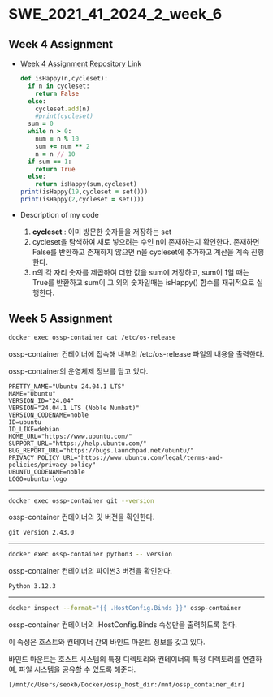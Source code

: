 # SWE_2021_41_2024_2_week_6

## Week 4 Assignment
* [Week 4 Assignment Repository Link](https://github.com/2SeokWon/SWE_2021_41_2024_2_week_4 "Repository Week 4")
  
  ```ruby
  def isHappy(n,cycleset):
    if n in cycleset:
      return False
    else:
      cycleset.add(n)
      #print(cycleset)
    sum = 0
    while n > 0:
      num = n % 10
      sum += num ** 2
      n = n // 10
    if sum == 1:
      return True
    else:
      return isHappy(sum,cycleset)
  print(isHappy(19,cycleset = set()))
  print(isHappy(2,cycleset = set()))
  ```
* Description of my code
  1. **cycleset** : 이미 방문한 숫자들을 저장하는 set
  2. cycleset을 탐색하여 새로 넣으려는 수인 n이 존재하는지 확인한다. 존재하면 False를 반환하고 존재하지 않으면 n을 cycleset에 추가하고 계산을 계속  진행한다.
  3. n의 각 자리 숫자를 제곱하여 더한 값을 sum에 저장하고, sum이 1일 때는 True를 반환하고 sum이 그 외의 숫자일때는 isHappy() 함수를 재귀적으로 실행한다.
 
 ## Week 5 Assignment
 ```bash 
 docker exec ossp-container cat /etc/os-release
 ```
 ossp-container 컨테이너에 접속해 내부의 /etc/os-release 파일의 내용을 출력한다.

 ossp-container의 운영체제 정보를 담고 있다.
 ```
PRETTY_NAME="Ubuntu 24.04.1 LTS"
NAME="Ubuntu"
VERSION_ID="24.04"
VERSION="24.04.1 LTS (Noble Numbat)"
VERSION_CODENAME=noble
ID=ubuntu
ID_LIKE=debian
HOME_URL="https://www.ubuntu.com/"
SUPPORT_URL="https://help.ubuntu.com/"
BUG_REPORT_URL="https://bugs.launchpad.net/ubuntu/"
PRIVACY_POLICY_URL="https://www.ubuntu.com/legal/terms-and-policies/privacy-policy"
UBUNTU_CODENAME=noble
LOGO=ubuntu-logo
 ```
***
 ```bash
 docker exec ossp-container git --version
 ```
 ossp-container 컨테이너의 깃 버전을 확인한다.
```
git version 2.43.0
```
***
 ```bash
 docker exec ossp-container python3 -- version
 ```
 ossp-container 컨테이너의 파이썬3 버전을 확인한다.
```
Python 3.12.3
```
***
 ```bash
docker inspect --format="{{ .HostConfig.Binds }}" ossp-container
 ```
 ossp-container 컨테이너의 .HostConfig.Binds 속성만을 출력하도록 한다.

 이 속성은 호스트와 컨테이너 간의 바인드 마운트 정보를 갖고 있다.

 바인드 마운트는 호스트 시스템의 특정 디렉토리와 컨테이너의 특정 디렉토리를 연결하여, 파일 시스템을 공유할 수 있도록 해준다.
```
[/mnt/c/Users/seokb/Docker/ossp_host_dir:/mnt/ossp_container_dir]
```
